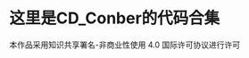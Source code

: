 # 这里是CD_Conber的代码合集
[](https://i.creativecommons.org/l/by-nc/4.0/80x15.png)本作品采用知识共享署名-非商业性使用 4.0 国际许可协议进行许可
